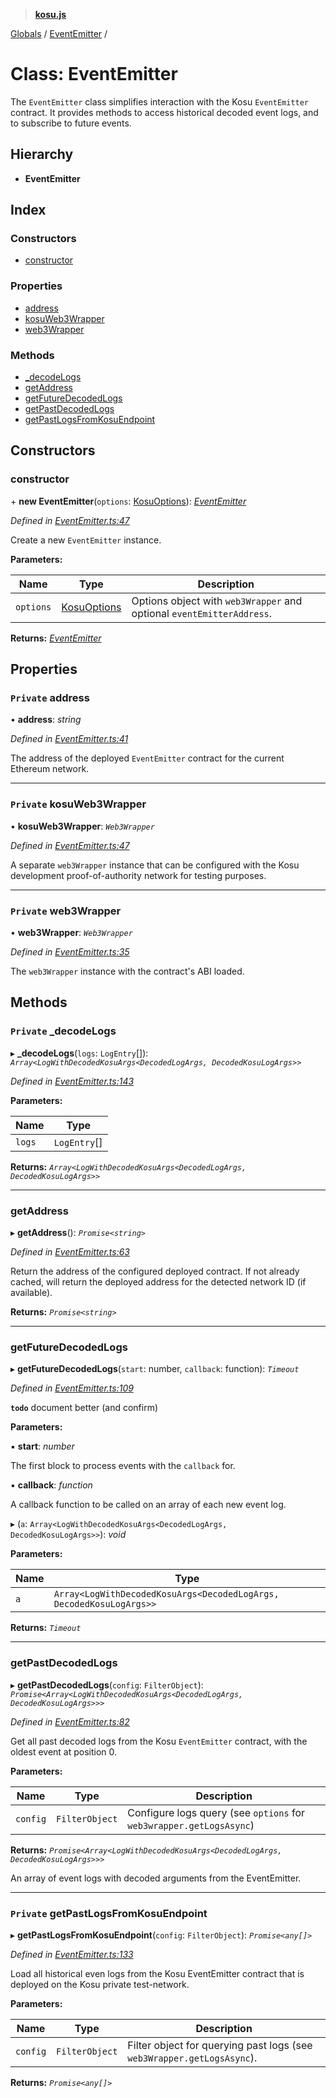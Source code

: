 > **[kosu.js](../README.md)**

[Globals](../globals.md) / [EventEmitter](eventemitter.md) /

# Class: EventEmitter

The `EventEmitter` class simplifies interaction with the Kosu `EventEmitter`
contract. It provides methods to access historical decoded event logs, and
to subscribe to future events.

## Hierarchy

-   **EventEmitter**

## Index

### Constructors

-   [constructor](eventemitter.md#constructor)

### Properties

-   [address](eventemitter.md#private-address)
-   [kosuWeb3Wrapper](eventemitter.md#private-kosuweb3wrapper)
-   [web3Wrapper](eventemitter.md#private-web3wrapper)

### Methods

-   [\_decodeLogs](eventemitter.md#private-_decodelogs)
-   [getAddress](eventemitter.md#getaddress)
-   [getFutureDecodedLogs](eventemitter.md#getfuturedecodedlogs)
-   [getPastDecodedLogs](eventemitter.md#getpastdecodedlogs)
-   [getPastLogsFromKosuEndpoint](eventemitter.md#private-getpastlogsfromkosuendpoint)

## Constructors

### constructor

\+ **new EventEmitter**(`options`: [KosuOptions](../interfaces/kosuoptions.md)): _[EventEmitter](eventemitter.md)_

_Defined in [EventEmitter.ts:47](https://github.com/ParadigmFoundation/kosu-monorepo/blob/5992fd1/packages/kosu.js/src/EventEmitter.ts#L47)_

Create a new `EventEmitter` instance.

**Parameters:**

| Name      | Type                                        | Description                                                           |
| --------- | ------------------------------------------- | --------------------------------------------------------------------- |
| `options` | [KosuOptions](../interfaces/kosuoptions.md) | Options object with `web3Wrapper` and optional `eventEmitterAddress`. |

**Returns:** _[EventEmitter](eventemitter.md)_

## Properties

### `Private` address

• **address**: _string_

_Defined in [EventEmitter.ts:41](https://github.com/ParadigmFoundation/kosu-monorepo/blob/5992fd1/packages/kosu.js/src/EventEmitter.ts#L41)_

The address of the deployed `EventEmitter` contract for the current Ethereum
network.

---

### `Private` kosuWeb3Wrapper

• **kosuWeb3Wrapper**: _`Web3Wrapper`_

_Defined in [EventEmitter.ts:47](https://github.com/ParadigmFoundation/kosu-monorepo/blob/5992fd1/packages/kosu.js/src/EventEmitter.ts#L47)_

A separate `web3Wrapper` instance that can be configured with the Kosu
development proof-of-authority network for testing purposes.

---

### `Private` web3Wrapper

• **web3Wrapper**: _`Web3Wrapper`_

_Defined in [EventEmitter.ts:35](https://github.com/ParadigmFoundation/kosu-monorepo/blob/5992fd1/packages/kosu.js/src/EventEmitter.ts#L35)_

The `web3Wrapper` instance with the contract's ABI loaded.

## Methods

### `Private` \_decodeLogs

▸ **\_decodeLogs**(`logs`: `LogEntry`[]): _`Array<LogWithDecodedKosuArgs<DecodedLogArgs, DecodedKosuLogArgs>>`_

_Defined in [EventEmitter.ts:143](https://github.com/ParadigmFoundation/kosu-monorepo/blob/5992fd1/packages/kosu.js/src/EventEmitter.ts#L143)_

**Parameters:**

| Name   | Type         |
| ------ | ------------ |
| `logs` | `LogEntry`[] |

**Returns:** _`Array<LogWithDecodedKosuArgs<DecodedLogArgs, DecodedKosuLogArgs>>`_

---

### getAddress

▸ **getAddress**(): _`Promise<string>`_

_Defined in [EventEmitter.ts:63](https://github.com/ParadigmFoundation/kosu-monorepo/blob/5992fd1/packages/kosu.js/src/EventEmitter.ts#L63)_

Return the address of the configured deployed contract. If not already cached,
will return the deployed address for the detected network ID (if available).

**Returns:** _`Promise<string>`_

---

### getFutureDecodedLogs

▸ **getFutureDecodedLogs**(`start`: number, `callback`: function): _`Timeout`_

_Defined in [EventEmitter.ts:109](https://github.com/ParadigmFoundation/kosu-monorepo/blob/5992fd1/packages/kosu.js/src/EventEmitter.ts#L109)_

**`todo`** document better (and confirm)

**Parameters:**

▪ **start**: _number_

The first block to process events with the `callback` for.

▪ **callback**: _function_

A callback function to be called on an array of each new event log.

▸ (`a`: `Array<LogWithDecodedKosuArgs<DecodedLogArgs, DecodedKosuLogArgs>>`): _void_

**Parameters:**

| Name | Type                                                                |
| ---- | ------------------------------------------------------------------- |
| `a`  | `Array<LogWithDecodedKosuArgs<DecodedLogArgs, DecodedKosuLogArgs>>` |

**Returns:** _`Timeout`_

---

### getPastDecodedLogs

▸ **getPastDecodedLogs**(`config`: `FilterObject`): _`Promise<Array<LogWithDecodedKosuArgs<DecodedLogArgs, DecodedKosuLogArgs>>>`_

_Defined in [EventEmitter.ts:82](https://github.com/ParadigmFoundation/kosu-monorepo/blob/5992fd1/packages/kosu.js/src/EventEmitter.ts#L82)_

Get all past decoded logs from the Kosu `EventEmitter` contract, with the
oldest event at position 0.

**Parameters:**

| Name     | Type           | Description                                                         |
| -------- | -------------- | ------------------------------------------------------------------- |
| `config` | `FilterObject` | Configure logs query (see `options` for `web3wrapper.getLogsAsync`) |

**Returns:** _`Promise<Array<LogWithDecodedKosuArgs<DecodedLogArgs, DecodedKosuLogArgs>>>`_

An array of event logs with decoded arguments from the EventEmitter.

---

### `Private` getPastLogsFromKosuEndpoint

▸ **getPastLogsFromKosuEndpoint**(`config`: `FilterObject`): _`Promise<any[]>`_

_Defined in [EventEmitter.ts:133](https://github.com/ParadigmFoundation/kosu-monorepo/blob/5992fd1/packages/kosu.js/src/EventEmitter.ts#L133)_

Load all historical even logs from the Kosu EventEmitter contract that is
deployed on the Kosu private test-network.

**Parameters:**

| Name     | Type           | Description                                                            |
| -------- | -------------- | ---------------------------------------------------------------------- |
| `config` | `FilterObject` | Filter object for querying past logs (see `web3Wrapper.getLogsAsync`). |

**Returns:** _`Promise<any[]>`_
